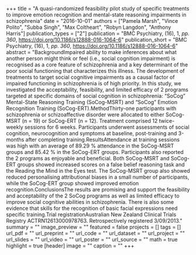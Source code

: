 +++
title = "A quasi-randomized feasibility pilot study of specific treatments to improve emotion recognition and mental-state reasoning impairments in schizophrenia"
date = "2016-10-01"
authors = ["Pamela Marsh", "Vince Polito", "Subba Singh", "Max Coltheart", "Robyn Langdon", "Anthony Harris"]
publication_types = ["2"]
publication = "BMC Psychiatry, (16), 1, _pp. 360_, https://doi.org/10.1186/s12888-016-1064-6"
publication_short = "BMC Psychiatry, (16), 1, _pp. 360_, https://doi.org/10.1186/s12888-016-1064-6"
abstract = "BackgroundImpaired ability to make inferences about what another person might think or feel (i.e., social cognition impairment) is recognised as a core feature of schizophrenia and a key determinant of the poor social functioning that characterizes this illness. The development of treatments to target social cognitive impairments as a causal factor of impaired functioning in schizophrenia is of high priority. In this study, we investigated the acceptability, feasibility, and limited efficacy of 2 programs targeted at specific domains of social cognition in schizophrenia: “SoCog” Mental-State Reasoning Training (SoCog-MSRT) and “SoCog” Emotion Recognition Training (SoCog-ERT).MethodThirty-one participants with schizophrenia or schizoaffective disorder were allocated to either SoCog-MSRT (n = 19) or SoCog-ERT (n = 12). Treatment comprised 12 twice-weekly sessions for 6 weeks. Participants underwent assessments of social cognition, neurocognition and symptoms at baseline, post-training and 3-months after completing training.ResultsAttendance at training sessions was high with an average of 89.29 % attendance in the SoCog-MSRT groups and 85.42 % in the SoCog-ERT groups. Participants also reported the 2 programs as enjoyable and beneficial. Both SoCog-MSRT and SoCog-ERT groups showed increased scores on a false belief reasoning task and the Reading the Mind in the Eyes test. The SoCog-MSRT group also showed reduced personalising attributional biases in a small number of participants, while the SoCog-ERT group showed improved emotion recognition.ConclusionsThe results are promising and support the feasibility and acceptability of the 2 SoCog programs as well as limited efficacy to improve social cognitive abilities in schizophrenia. There is also some evidence that skills for the recognition of basic facial expressions need specific training.Trial registrationAustralian New Zealand Clinical Trials Registry ACTRN12613000978763. Retrospectively registered 3/09/2013."
summary = ""
image_preview = ""
featured = false
projects = []
tags = []
url_pdf = ""
url_preprint = ""
url_code = ""
url_dataset = ""
url_project = ""
url_slides = ""
url_video = ""
url_poster = ""
url_source = ""
math = true
highlight = true
[header]
image = ""
caption = ""
+++
